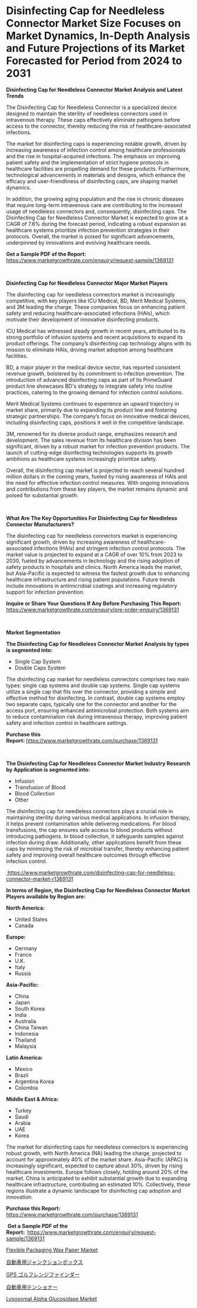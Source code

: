 <p><h1>Disinfecting Cap for Needleless Connector Market Size Focuses on Market Dynamics, In-Depth Analysis and Future Projections of its Market Forecasted for Period from 2024 to 2031</h1></p><p><strong>Disinfecting Cap for Needleless Connector Market Analysis and Latest Trends</strong></p>
<p><p>The Disinfecting Cap for Needleless Connector is a specialized device designed to maintain the sterility of needleless connectors used in intravenous therapy. These caps effectively eliminate pathogens before access to the connector, thereby reducing the risk of healthcare-associated infections. </p><p>The market for disinfecting caps is experiencing notable growth, driven by increasing awareness of infection control among healthcare professionals and the rise in hospital-acquired infections. The emphasis on improving patient safety and the implementation of strict hygiene protocols in healthcare facilities are propelling demand for these products. Furthermore, technological advancements in materials and designs, which enhance the efficacy and user-friendliness of disinfecting caps, are shaping market dynamics.</p><p>In addition, the growing aging population and the rise in chronic diseases that require long-term intravenous care are contributing to the increased usage of needleless connectors and, consequently, disinfecting caps. The Disinfecting Cap for Needleless Connector Market is expected to grow at a CAGR of 7.6% during the forecast period, indicating a robust expansion as healthcare systems prioritize infection prevention strategies in their protocols. Overall, the market is poised for significant advancements, underpinned by innovations and evolving healthcare needs.</p></p>
<p><strong>Get a Sample PDF of the Report:&nbsp;</strong> <a href="https://www.marketgrowthrate.com/enquiry/request-sample/1369131">https://www.marketgrowthrate.com/enquiry/request-sample/1369131</a></p>
<p>&nbsp;</p>
<p><strong>Disinfecting Cap for Needleless Connector Major Market Players</strong></p>
<p><p>The disinfecting cap for needleless connectors market is increasingly competitive, with key players like ICU Medical, BD, Merit Medical Systems, and 3M leading the charge. These companies focus on enhancing patient safety and reducing healthcare-associated infections (HAIs), which motivate their development of innovative disinfecting products.</p><p>ICU Medical has witnessed steady growth in recent years, attributed to its strong portfolio of infusion systems and recent acquisitions to expand its product offerings. The company’s disinfecting cap technology aligns with its mission to eliminate HAIs, driving market adoption among healthcare facilities.</p><p>BD, a major player in the medical device sector, has reported consistent revenue growth, bolstered by its commitment to infection prevention. The introduction of advanced disinfecting caps as part of its PrimeGuard product line showcases BD's strategy to integrate safety into routine practices, catering to the growing demand for infection control solutions.</p><p>Merit Medical Systems continues to experience an upward trajectory in market share, primarily due to expanding its product line and fostering strategic partnerships. The company’s focus on innovative medical devices, including disinfecting caps, positions it well in the competitive landscape.</p><p>3M, renowned for its diverse product range, emphasizes research and development. The sales revenue from its healthcare division has been significant, driven by a robust market for infection prevention products. The launch of cutting-edge disinfecting technologies supports its growth ambitions as healthcare systems increasingly prioritize safety.</p><p>Overall, the disinfecting cap market is projected to reach several hundred million dollars in the coming years, fueled by rising awareness of HAIs and the need for effective infection control measures. With ongoing innovations and contributions from these key players, the market remains dynamic and poised for substantial growth.</p></p>
<p>&nbsp;</p>
<p><strong>What Are The Key Opportunities For Disinfecting Cap for Needleless Connector Manufacturers?</strong></p>
<p><p>The disinfecting cap for needleless connectors market is experiencing significant growth, driven by increasing awareness of healthcare-associated infections (HAIs) and stringent infection control protocols. The market value is projected to expand at a CAGR of over 10% from 2023 to 2030, fueled by advancements in technology and the rising adoption of safety products in hospitals and clinics. North America leads the market, but Asia-Pacific is expected to witness the fastest growth due to enhancing healthcare infrastructure and rising patient populations. Future trends include innovations in antimicrobial coatings and increasing regulatory support for infection prevention.</p></p>
<p><strong>Inquire or Share Your Questions If Any Before Purchasing This Report:</strong> <a href="https://www.marketgrowthrate.com/enquiry/pre-order-enquiry/1369131">https://www.marketgrowthrate.com/enquiry/pre-order-enquiry/1369131</a></p>
<p>&nbsp;</p>
<p><strong>Market Segmentation</strong></p>
<p><strong>The Disinfecting Cap for Needleless Connector Market Analysis by types is segmented into:</strong></p>
<p><ul><li>Single Cap System</li><li>Double Caps System</li></ul></p>
<p><p>The disinfecting cap market for needleless connectors comprises two main types: single cap systems and double cap systems. Single cap systems utilize a single cap that fits over the connector, providing a simple and effective method for disinfecting. In contrast, double cap systems employ two separate caps, typically one for the connector and another for the access port, ensuring enhanced antimicrobial protection. Both systems aim to reduce contamination risk during intravenous therapy, improving patient safety and infection control in healthcare settings.</p></p>
<p><strong>Purchase this Report:&nbsp;</strong><a href="https://www.marketgrowthrate.com/purchase/1369131">https://www.marketgrowthrate.com/purchase/1369131</a></p>
<p>&nbsp;</p>
<p><strong>The Disinfecting Cap for Needleless Connector Market Industry Research by Application is segmented into:</strong></p>
<p><ul><li>Infusion</li><li>Transfusion of Blood</li><li>Blood Collection</li><li>Other</li></ul></p>
<p><p>The disinfecting cap for needleless connectors plays a crucial role in maintaining sterility during various medical applications. In infusion therapy, it helps prevent contamination while delivering medications. For blood transfusions, the cap ensures safe access to blood products without introducing pathogens. In blood collection, it safeguards samples against infection during draw. Additionally, other applications benefit from these caps by minimizing the risk of microbial transfer, thereby enhancing patient safety and improving overall healthcare outcomes through effective infection control.</p></p>
<p><a href="https://www.marketgrowthrate.com/disinfecting-cap-for-needleless-connector-market-r1369131">&nbsp;https://www.marketgrowthrate.com/disinfecting-cap-for-needleless-connector-market-r1369131</a></p>
<p><strong>In terms of Region, the Disinfecting Cap for Needleless Connector Market Players available by Region are:</strong></p>
<p>
    <p> <strong> North America: </strong>
        <ul>
            <li>United States</li>
            <li>Canada</li>
        </ul>
        </p> 
    <p> <strong> Europe: </strong>
        <ul>
            <li>Germany</li>
            <li>France</li>
            <li>U.K.</li>
            <li>Italy</li>
            <li>Russia</li>
        </ul>
        </p> 
    <p> <strong> Asia-Pacific: </strong>
        <ul>
            <li>China</li>
            <li>Japan</li>
            <li>South Korea</li>
            <li>India</li>
            <li>Australia</li>
            <li>China Taiwan</li>
            <li>Indonesia</li>
            <li>Thailand</li>
            <li>Malaysia</li>
        </ul>
        </p> 
    <p> <strong> Latin America: </strong>
        <ul>
            <li>Mexico</li>
            <li>Brazil</li>
            <li>Argentina Korea</li>
            <li>Colombia</li>
        </ul>
        </p> 
    <p> <strong> Middle East & Africa: </strong>
        <ul>
            <li>Turkey</li>
            <li>Saudi</li>
            <li>Arabia</li>
            <li>UAE</li>
            <li>Korea</li>
        </ul>
    </p>
    </p>
<p><p>The market for disinfecting caps for needleless connectors is experiencing robust growth, with North America (NA) leading the charge, projected to account for approximately 40% of the market share. Asia-Pacific (APAC) is increasingly significant, expected to capture about 30%, driven by rising healthcare investments. Europe follows closely, holding around 20% of the market. China is anticipated to exhibit substantial growth due to expanding healthcare infrastructure, contributing an estimated 10%. Collectively, these regions illustrate a dynamic landscape for disinfecting cap adoption and innovation.</p></p>
<p><strong>Purchase this Report: </strong><a href="https://www.marketgrowthrate.com/purchase/1369131">https://www.marketgrowthrate.com/purchase/1369131</a></p>
<p>&nbsp;<strong>Get a Sample PDF of the Report:&nbsp;&nbsp;</strong><a href="https://www.marketgrowthrate.com/enquiry/request-sample/1369131">https://www.marketgrowthrate.com/enquiry/request-sample/1369131</a></p>
<p><strong></strong></p>
<p><p><a href="https://issuu.com/reportprime-2/docs/flexible-packaging-wax-paper-market_088b7144fda858">Flexible Packaging Wax Paper Market</a></p><p><a href="https://medium.com/@thfd65d/%E8%87%AA%E5%8B%95%E8%BB%8A%E6%8E%A5%E7%B6%9A%E3%83%9C%E3%83%83%E3%82%AF%E3%82%B9%E5%B8%82%E5%A0%B4%E3%82%92%E5%BD%A2%E6%88%90%E3%81%99%E3%82%8B%E9%9D%A9%E6%96%B0%E3%81%A8%E3%81%AF%E4%BD%95%E3%81%8B-%E3%82%A2%E3%83%97%E3%83%AA%E3%82%B1%E3%83%BC%E3%82%B7%E3%83%A7%E3%83%B3%E3%81%A8%E3%82%BF%E3%82%A4%E3%83%97%E5%88%A5%E5%B8%82%E5%A0%B4%E5%8B%95%E5%90%91-2024%E5%B9%B4%E3%81%8B%E3%82%892031%E5%B9%B4%E3%81%AE%E4%BA%88%E6%B8%AC-f8e023882e22?postPublishedType=repub">自動車用ジャンクションボックス</a></p><p><a href="https://github.com/mohamedbakry57/Market-Research-Report-List-6/blob/main/789647313594.md">GPS ゴルフレンジファインダー</a></p><p><a href="https://medium.com/@thfd65d/%E8%87%AA%E5%8B%95%E8%BB%8A%E3%83%86%E3%83%B3%E3%82%B7%E3%83%A7%E3%83%8A%E3%83%BC%E5%B8%82%E5%A0%B4%E3%81%AE%E6%A6%82%E8%A6%81-2024%E5%B9%B4%E3%81%8B%E3%82%892031%E5%B9%B4%E3%81%AE%E3%82%B0%E3%83%AD%E3%83%BC%E3%83%90%E3%83%AB%E5%B8%82%E5%A0%B4%E5%8B%95%E5%90%91%E3%81%A8%E5%B0%86%E6%9D%A5%E3%81%AE%E5%B1%95%E6%9C%9B-ba32f2c87208">自動車用テンショナー</a></p><p><a href="https://www.linkedin.com/pulse/lysosomal-alpha-glucosidase-market-size-growth-trends-industry-tpcie?trackingId=mxP%2FjbWBS0isvJm6W30acA%3D%3D">Lysosomal Alpha Glucosidase Market</a></p></p>